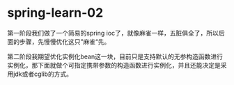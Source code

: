 # spring-learn-02

第一阶段我们做了一个简易的spring ioc了，就像麻雀一样，五脏俱全了，所以后面的步骤，先慢慢优化这只”麻雀“先。

第二阶段我期望优化实例化bean这一块，目前只是支持默认的无参构造函数进行实例化，那下面就做个可指定携带参数的构造函数进行实例化，并且还能决定是采用jdk或者cglib的方式。

